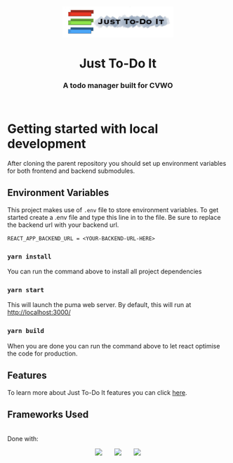 <p align="center"><img width=50% src="./src/assets/logo.png"/></p>

<h1 align="center">Just To-Do It</h1>

<div align="center">

</div>

<h3 align="center">A todo manager built for CVWO</h3>
<br/>

# Getting started with local development

After cloning the parent repository you should set up environment variables for both frontend and backend submodules.

## Environment Variables

This project makes use of `.env` file to store environment variables. To get started create a .env file and type this line in to the file. Be sure to replace the backend url with your backend url.

```
REACT_APP_BACKEND_URL = <YOUR-BACKEND-URL-HERE>
```

### `yarn install`

You can run the command above to install all project dependencies

### `yarn start`

This will launch the puma web server. By default, this will run at [http://localhost:3000/](http://localhost:3000/)

### `yarn build`

When you are done you can run the command above to let react optimise the code for production.

## Features

To learn more about Just To-Do It features you can click [here](https://github.com/sivayogasubramanian/just-to-do-it/blob/main/final-assignment-submission/just-to-do-it-user-guide.pdf).

## Frameworks Used

<br/>
Done with:

<br/>
<p align="center">
  <img src="https://camo.githubusercontent.com/42d79599b684d4449d0fab6ee8df849c39fa0148993c7680b85210494dda4599/68747470733a2f2f63646e342e69636f6e66696e6465722e636f6d2f646174612f69636f6e732f6c6f676f732d332f3630302f52656163742e6a735f6c6f676f2d3531322e706e67" width=30% />
  &nbsp;&nbsp;&nbsp;&nbsp;&nbsp;
  <img src="https://community.cdn.kony.com/sites/default/files/logo-redux.png" width=30% />
  &nbsp;&nbsp;&nbsp;&nbsp;&nbsp;
  <img src="https://mui.com/static/logo.png" width=30% />
</p>
